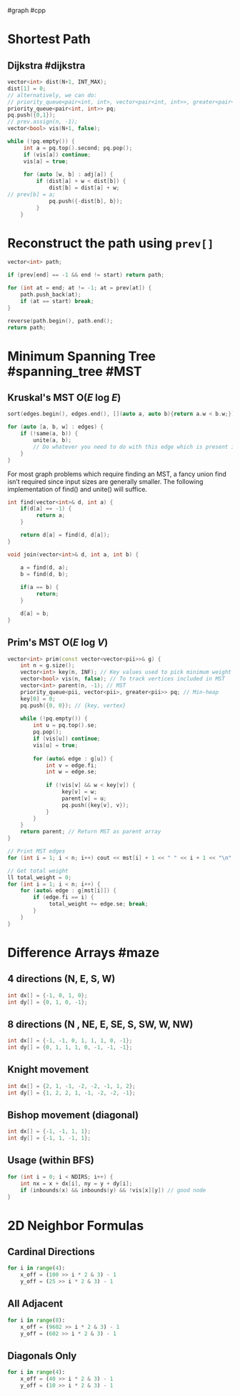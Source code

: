 #graph #cpp
# Shortest Path
## Dijkstra #dijkstra
```cpp
vector<int> dist(N+1, INT_MAX);
dist[1] = 0;
// alternatively, we can do:
// priority_queue<pair<int, int>, vector<pair<int, int>>, greater<pair<int, int>>>
priority_queue<pair<int, int>> pq;
pq.push({0,1});
// prev.assign(n, -1);
vector<bool> vis(N+1, false);

while (!pq.empty()) {
     int a = pq.top().second; pq.pop();
     if (vis[a]) continue;
     vis[a] = true;
     
     for (auto [w, b] : adj[a]) {
         if (dist[a] + w < dist[b]) {
             dist[b] = dist[a] + w;
// prev[b] = a;
             pq.push({-dist[b], b});
         }
    }
```

# Reconstruct the path using `prev[]`
```cpp
vector<int> path;

if (prev[end] == -1 && end != start) return path;

for (int at = end; at != -1; at = prev[at]) {
	path.push_back(at);
	if (at == start) break;
}

reverse(path.begin(), path.end();
return path;
```

# Minimum Spanning Tree #spanning_tree #MST

## Kruskal's MST O($E$ log $E$)
```cpp
sort(edges.begin(), edges.end(), [](auto a, auto b){return a.w < b.w;});

for (auto [a, b, w] : edges) {
	if (!same(a, b)) {
		unite(a, b);
		// Do whatever you need to do with this edge which is present in the MST
	}
}
```

For most graph problems which require finding an MST, a fancy union find isn’t required since input sizes are generally smaller. The following implementation of find() and unite() will suffice.
```cpp
int find(vector<int>& d, int a) {
	if(d[a] == -1) {
	     return a;
	}

	return d[a] = find(d, d[a]);
}

void join(vector<int>& d, int a, int b) {

	a = find(d, a);
	b = find(d, b);
	
	if(a == b) {
	     return;
	}

	d[a] = b;
}
```

## Prim's MST O($E$ log $V$)
```cpp
vector<int> prim(const vector<vector<pii>>& g) {
	int n = g.size();
	vector<int> key(n, INF); // Key values used to pick minimum weight edge
	vector<bool> vis(n, false); // To track vertices included in MST
	vector<int> parent(n, -1); // MST
	priority_queue<pii, vector<pii>, greater<pii>> pq; // Min-heap
	key[0] = 0;
	pq.push({0, 0}); // {key, vertex}
	
	while (!pq.empty()) {
		int u = pq.top().se;
		pq.pop();
		if (vis[u]) continue;
		vis[u] = true;
		
		for (auto& edge : g[u]) {
			int v = edge.fi;
			int w = edge.se;
			
			if (!vis[v] && w < key[v]) {
				 key[v] = w;
				 parent[v] = u;
				 pq.push({key[v], v});
			}
		}
	}
	return parent; // Return MST as parent array
}

// Print MST edges 
for (int i = 1; i < n; i++) cout << mst[i] + 1 << " " << i + 1 << "\n";

// Get total weight
ll total_weight = 0;
for (int i = 1; i < n; i++) {
	for (auto& edge : g[mst[i]]) { 
		if (edge.fi == i) {
			 total_weight += edge.se; break; 
		}
	} 
}
```
<div class="page-break" style="page-break-before: always;"></div>

# Difference Arrays #maze
## 4 directions (N, E, S, W)
```cpp
int dx[] = {-1, 0, 1, 0};
int dy[] = {0, 1, 0, -1};
```
## 8 directions (N , NE, E, SE, S, SW, W, NW)
```cpp
int dx[] = {-1, -1, 0, 1, 1, 1, 0, -1};
int dy[] = {0, 1, 1, 1, 0, -1, -1, -1};
```
## Knight movement
```cpp
int dx[] = {2, 1, -1, -2, -2, -1, 1, 2};
int dy[] = {1, 2, 2, 1, -1, -2, -2, -1};
```
## Bishop movement (diagonal)
```cpp
int dx[] = {-1, -1, 1, 1};
int dy[] = {-1, 1, -1, 1};
```
## Usage (within BFS)
```cpp
for (int i = 0; i < NDIRS; i++) {
	int nx = x + dx[i], ny = y + dy[i];
	if (inbounds(x) && inbounds(y) && !vis[x][y]) // good node
}
```

# 2D Neighbor Formulas

## Cardinal Directions
```python
for i in range(4):
	x_off = (100 >> i * 2 & 3) - 1
	y_off = (25 >> i * 2 & 3) - 1
```
## All Adjacent
```python
for i in range(8):
	x_off = (9602 >> i * 2 & 3) - 1
	y_off = (602 >> i * 2 & 3) - 1
```
## Diagonals Only
```python
for i in range(4):
	x_off = (40 >> i * 2 & 3) - 1
	y_off = (10 >> i * 2 & 3) - 1
```
